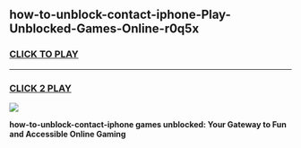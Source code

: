 
## how-to-unblock-contact-iphone-Play-Unblocked-Games-Online-r0q5x
<h3>
<a href="https://premium76.site?title=how-to-unblock-contact-iphone&ref=25A">CLICK TO PLAY</a></h3>
<hr>

<h3>
<a href="https://premium76.site?title=how-to-unblock-contact-iphone&ref=25A">CLICK 2 PLAY</a>
  
</h3>

<a href="https://premium76.site?title=how-to-unblock-contact-iphone&ref=25A"><img src="https://clearcache.store/games.png"></a>


**how-to-unblock-contact-iphone games unblocked: Your Gateway to Fun and Accessible Online Gaming**
